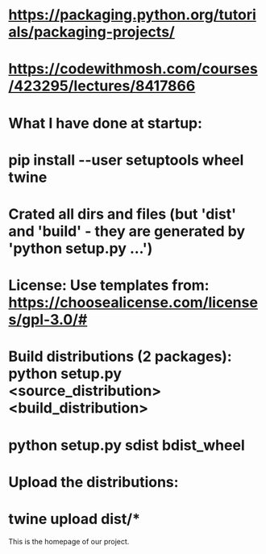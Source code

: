 # https://packaging.python.org/tutorials/packaging-projects/
# https://codewithmosh.com/courses/423295/lectures/8417866
# What I have done at startup:
# pip install --user setuptools wheel twine
# Crated all dirs and files (but 'dist' and 'build' - they are generated by 'python setup.py ...')
# License: Use templates from: https://choosealicense.com/licenses/gpl-3.0/#
# Build distributions (2 packages):     python setup.py <source_distribution> <build_distribution>
#                                       python setup.py sdist bdist_wheel
# Upload the distributions:
#   twine upload dist/*

This is the homepage of our project.
